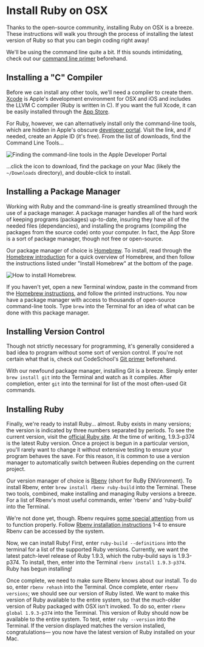 # Install Ruby on OSX

Thanks to the open-source community, installing Ruby on OSX is a breeze. These
instructions will walk you through the process of installing the latest version
of Ruby so that you can begin coding right away!

We'll be using the command line quite a bit. If this sounds intimidating, check
out our [command line primer](https://github.com/BuffaloLTC/getting_started/wiki/Command-Line-primer)
beforehand.

## Installing a "C" Compiler

Before we can install any other tools, we'll need a compiler to create them.
[Xcode](https://developer.apple.com/xcode/) is Apple's development environment
for OSX and iOS and includes the LLVM C compiler (Ruby is written in C). If you
want the full Xcode, it can be easily installed through the
[App Store](https://itunes.apple.com/us/app/xcode/id497799835?ls=1&mt=12).

For Ruby, however, we can alternatively install only the command-line tools,
which are hidden in Apple's obscure
[developer portal](https://developer.apple.com/downloads/). Visit the link, and
if needed, create an Apple ID (it's free). From the list of downloads, find the
Command Line Tools...

![Finding the command-line tools in the Apple Developer Portal](https://raw.github.com/BuffaloLTC/getting_started/master/images/command_line_tools_dropdown.jpg)

...click the icon to download, find the package on your Mac (likely the
`~/Downloads` directory), and double-click to install.

## Installing a Package Manager

Working with Ruby and the command-line is greatly streamlined through the use
of a package manager. A package manager handles all of the hard work of keeping
programs (packages) up-to-date, insuring they have all of the needed files
(dependancies), and installing the programs (compiling the packages from the
source code) onto your computer. In fact, the App Store is a sort of package
manager, though not free or open-source.

Our package manager of choice is [Homebrew](http://mxcl.github.com/homebrew/).
To install, read through the [Homebrew introduction](http://mxcl.github.com/homebrew/)
for a quick overview of Homebrew, and then follow the instructions listed under
"Install Homebrew" at the bottom of the page.

![How to install Homebrew.](https://raw.github.com/BuffaloLTC/getting_started/master/images/homebrew_installation.jpg)

If you haven't yet, open a new Terminal window, paste in the command from the
[Homebrew instructions](http://mxcl.github.com/homebrew/), and follow the
printed instructions. You now have a package manager with access to thousands
of open-source command-line tools. Type `brew` into the Terminal for an idea of
what can be done with this package manager.

## Installing Version Control

Though not strictly necessary for programming, it's generally considered a bad
idea to program without some sort of version control. If you're not certain
what that is, check out CodeSchool's [Git primer](http://try.github.com/)
beforehand.

With our newfound package manager, installing Git is a breeze. Simply enter
`brew install git` into the Terminal and watch as it compiles. After completion,
enter `git` into the terminal for list of the most often-used Git commands.

## Installing Ruby

Finally, we're ready to install Ruby... almost. Ruby exists in many versions;
the version is indicated by three numbers separated by periods. To see the
current version, visit the [official Ruby site](http://www.ruby-lang.org/en/).
At the time of writing, 1.9.3-p374 is the latest Ruby version. Once a project
is begun in a particular version, you'll rarely want to change it without
extensive testing to ensure your program behaves the save. For this reason, it
is common to use a version manager to automatically switch between Rubies
depending on the current project.

Our version manager of choice is [Rbenv](https://github.com/sstephenson/rbenv)
(short for RuBy ENVironment). To install Rbenv, enter `brew install rbenv
ruby-build` into the Terminal. These two tools, combined, make installing and
managing Ruby versions a breeze. For a list of Rbenv's most useful commands,
enter 'rbenv' and 'ruby-build' into the Terminal.

We're not done yet, though. Rbenv requires
[some special attention](https://github.com/sstephenson/rbenv#installation)
from us to function properly. Follow
[Rbenv installation instructions](https://github.com/sstephenson/rbenv#installation)
1-4 to ensure Rbenv can be accessed by the system.

Now, we can install Ruby! First, enter `ruby-build --definitions` into the
terminal for a list of the supported Ruby versions. Currently, we want the
latest patch-level release of Ruby 1.9.3, which the ruby-build says is
1.9.3-p374. To install, then, enter into the Terminal `rbenv install
1.9.3-p374`. Ruby has begun installing!

Once complete, we need to make sure Rbenv knows about our install. To do so,
enter `rbenv rehash` into the Terminal. Once complete, enter `rbenv versions`;
we should see our version of Ruby listed. We want to make this version of Ruby
available to the entire system, so that the much-older version of Ruby packaged
with OSX isn't invoked. To do so, enter `rbenv global 1.9.3-p374` into the
Terminal. This version of Ruby should now be available to the entire system. To
test, enter `ruby --version` into the Terminal. If the version displayed matches
the version installed, congratulations— you now have the latest version of Ruby 
installed on your Mac.
